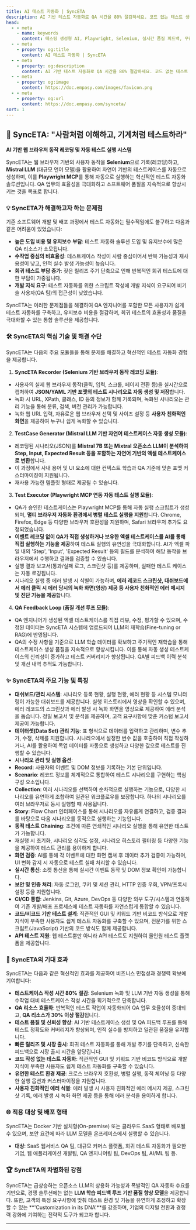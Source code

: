 ```yaml
---
title: AI 테스트 자동화 | SyncETA
description: AI 기반 테스트 자동화로 QA 시간을 80% 절감하세요. 코드 없는 테스트 생성, 자연어 시나리오 작성, 다양한 플랫폼 지원으로 QA의 새로운 기준을 제시합니다.
head:
  - - meta
    - name: keywords
      content: 테스팅 생성형 AI, Playwright, Selenium, 실시간 품질 피드백, 무중단 테스트, AI 기반 테스트 자동화, 지속적 테스트, Continuous Testing, QAOps, TestOps, Codeless, Low-Code, 자기 치유 테스트, Self-healing,  AI 테스트 자동화, 코드리스 자동화, QA 자동화, 소프트웨어 테스트, 테스트 시나리오 생성, 코드리스 테스트, 자연어 테스트, 테스트 자동화 도구, 테스트 자동화 플랫폼, 테스트 효율화, Playwright , Selenium , QAOps, TestOps, Shift-Left 테스트, Shift‑Right 테스트
  - - meta
    - property: og:title
      content: AI 테스트 자동화 | SyncETA
  - - meta
    - property: og:description
      content: AI 기반 테스트 자동화로 QA 시간을 80% 절감하세요. 코드 없는 테스트 생성, 자연어 시나리오 작성, 다양한 플랫폼 지원으로 QA의 새로운 기준을 제시합니다.
  - - meta
    - property: og:image
      content: https://doc.empasy.com/images/favicon.png
  - - meta
    - property: og:url
      content: https://doc.empasy.com/synceta/
sort: 1
---
```


## 🚀 SyncETA: "사람처럼 이해하고, 기계처럼 테스트하라"

**AI 기반 웹 브라우저 동작 레코딩 및 자동 테스트 실행 시스템**

SyncETA는 웹 브라우저 기반의 사용자 동작을 **Selenium**으로 기록(레코딩)하고, **Mistral LLM** (대규모 언어 모델)을 활용하여 자연어 기반의 테스트케이스를 자동으로 생성하며, 이를 **Playwright MCP**를 통해 자동으로 실행하는 혁신적인 테스트 자동화 솔루션입니다. QA 업무의 효율성을 극대화하고 소프트웨어 품질을 지속적으로 향상시키는 것을 목표로 합니다.

### 💡 SyncETA가 해결하고자 하는 문제점

기존 소프트웨어 개발 및 배포 과정에서 테스트 자동화는 필수적임에도 불구하고 다음과 같은 어려움이 있었습니다:

- **높은 도입 비용 및 유지보수 부담**: 테스트 자동화 솔루션 도입 및 유지보수에 많은 QA 리소스가 소모됩니다.
- **수작업 중심의 비효율성**: 테스트케이스 작성이 사람 중심이어서 반복 가능성과 재사용성이 낮고, 인적 실수 발생 가능성이 높습니다.
- **회귀 테스트 부담 증가**: 잦은 릴리즈 주기 단축으로 인해 반복적인 회귀 테스트에 대한 부담이 가중됩니다.
- **개발 지식 요구**: 테스트 자동화를 위한 스크립트 작성에 개발 지식이 요구되어 비기술 사용자(QA 팀)의 접근성이 낮았습니다.

SyncETA는 이러한 문제점들을 해결하여 QA 엔지니어를 포함한 모든 사용자가 쉽게 테스트 자동화를 구축하고, 유지보수 비용을 절감하며, 회귀 테스트의 효율성과 품질을 극대화할 수 있는 통합 솔루션을 제공합니다.

### 🛠️ SyncETA의 핵심 기술 및 해결 수단

SyncETA는 다음의 주요 모듈들을 통해 문제를 해결하고 혁신적인 테스트 자동화 경험을 제공합니다.

1.  **SyncETA Recorder (Selenium 기반 브라우저 동작 레코딩 모듈)**:

- 사용자의 실제 웹 브라우저 동작(클릭, 입력, 스크롤, 페이지 전환 등)을 실시간으로 캡처하여 **JSON/YAML 기반 포맷의 테스트 시나리오로 자동 생성 및 저장**합니다.
- 녹화 시 URL, XPath, 클래스, ID 등의 정보가 함께 기록되며, 녹화된 시나리오는 관리 기능을 통해 분류, 검색, 버전 관리가 가능합니다.
- 녹화 웹 URL 입력, 자유로운 웹 브라우저 선택 및 사이즈 설정 등 **사용자 친화적인 화면**을 제공하여 누구나 쉽게 녹화할 수 있습니다.

2.  **TestCase Generator (Mistral LLM 기반 자연어 테스트케이스 자동 생성 모듈)**:

- 레코딩된 시나리오(JSON)를 **Mistral 7B 또는 Mixtral 오픈소스 LLM이 분석하여 Step, Input, Expected Result 등을 포함하는 자연어 기반의 엑셀 테스트케이스로 변환**합니다.
- 이 과정에서 사내 용어 및 UI 요소에 대한 컨텍스트 학습과 QA 기준에 맞춘 포맷 커스터마이징이 지원됩니다.
- 재사용 가능한 템플릿 형태로 제공될 수 있습니다.

3.  **Test Executor (Playwright MCP 연동 자동 테스트 실행 모듈)**:

- QA가 승인한 테스트케이스는 Playwright MCP를 통해 자동 실행 스크립트가 생성되며, **멀티 브라우저 자동화 환경에서 병렬 테스트 실행을 지원**합니다. Chrome, Firefox, Edge 등 다양한 브라우저 호환성을 지원하며, Safari 브라우저 추가도 요청되었습니다.
- **이벤트 레코딩 없이 QA가 직접 생성하거나 보유한 엑셀 테스트케이스를 AI를 통해 직접 실행하는 기능을 제공**하여 테스트 실행의 유연성을 극대화합니다. AI가 엑셀 파일 내의 'Step', 'Input', 'Expected Result' 등의 필드를 분석하여 해당 동작을 브라우저에서 수행하고 결과를 검증할 수 있습니다.
- 실행 결과 보고서(통과/실패 로그, 스크린샷 등)를 제공하며, 실패한 테스트 케이스는 자동 로깅됩니다.
- 시나리오 실행 중 에러 발생 시 식별이 가능하며, **에러 레코드 스크린샷, 대쉬보드에서 에러 클릭 시 에러 당시의 녹화 화면(영상) 제공 등 사용자 친화적인 에러 메시지 및 진단 기능을 제공**합니다.

4.  **QA Feedback Loop (품질 개선 루프 모듈)**:

- QA 엔지니어가 생성된 엑셀 테스트케이스를 직접 리뷰, 수정, 평가할 수 있으며, 수정된 데이터는 SyncETA 시스템에 업로드되어 LLM의 재학습(Fine-tuning or RAG)에 반영됩니다.
- QA의 수정 사항을 기준으로 LLM 학습 데이터를 확보하고 주기적인 재학습을 통해 테스트케이스 생성 품질을 지속적으로 향상시킵니다. 이를 통해 자동 생성 테스트케이스의 신뢰성이 증가하고 테스트 커버리지가 향상됩니다. QA별 피드백 이력 분석 및 개선 내역 추적도 가능합니다.

### ✨ SyncETA의 주요 기능 및 특징

- **대쉬보드/관리 시스템**: 시나리오 등록 현황, 실행 현황, 에러 현황 등 시스템 모니터링이 가능한 대쉬보드를 제공합니다. 실행 히스토리에서 영상을 확인할 수 있으며, 에러 레코드의 스크린샷과 에러 발생 시 녹화 화면을 영상으로 제공하여 에러 분석을 돕습니다. 정밀 보고서 및 분석을 제공하며, 고객 요구사항에 맞춘 커스텀 보고서 제공이 가능합니다.
- **데이터셋(Data Set) 관리 기능**: 표 형식으로 데이터를 입력하고 관리하며, 변수 추가, 수정, 삭제를 지원합니다. 시나리오에서 설정한 변수 값을 호출하여 직접 작성하거나, AI를 활용하여 목업 데이터를 자동으로 생성하고 다양한 값으로 테스트를 진행할 수 있습니다.
- **시나리오 관리 및 실행 옵션**:
- **Record**: 사용자의 이벤트 및 DOM 정보를 기록하는 기본 단위입니다.
- **Scenario**: 레코드 정보를 체계적으로 통합하여 테스트 시나리오를 구현하는 핵심 구성 요소입니다.
- **Collection**: 여러 시나리오를 선택하여 순차적으로 실행하는 기능으로, 다양한 시나리오를 유연하게 조합하여 일관된 워크플로우를 보장합니다. 하나의 시나리오를 여러 브라우저로 동시 실행할 때 사용됩니다.
- **Story**: Flow Chart 인터페이스를 통해 시나리오를 자유롭게 연결하고, 검증 결과를 바탕으로 다음 시나리오를 동적으로 실행하는 기능입니다.
- **동적 테스트 Chaining**: 조건에 따른 연쇄적인 시나리오 실행을 통해 유연한 테스트가 가능합니다.
- 재실행 시 초기화, 시나리오 심각도 설정, 시나리오 히스토리 필터링 등 다양한 기능을 제공하여 테스트 관리를 용이하게 합니다.
- **화면 검증**: AI를 통해 각 이벤트에 대한 화면 캡쳐 후 데이터 추가 검증이 가능하며, UI 변화 감지 시 자동으로 테스트 실패 처리할 수 있습니다.
- **실시간 통신**: 소켓 통신을 통해 실시간 이벤트 동작 및 DOM 정보 확인이 가능합니다.
- **보안 및 인증 처리**: 자동 로그인, 쿠키 및 세션 관리, HTTP 인증 우회, VPN/프록시 설정 등을 지원합니다.
- **CI/CD 통합**: Jenkins, Git, Azure, DevOps 등 다양한 외부 도구/시스템과 연동하여 기존 개발/배포 프로세스에 테스트 자동화를 자연스럽게 통합할 수 있습니다.
- **코드/비코드 기반 테스트 설계**: 직관적인 GUI 및 키워드 기반 비코드 방식으로 개발 지식이 부족한 사용자도 쉽게 테스트 자동화를 구축할 수 있으며, 전문가를 위한 스크립트(JavaScript) 기반의 코드 방식도 함께 제공합니다.
- **API 테스트 지원**: 웹 테스트뿐만 아니라 API 테스트도 지원하여 올인원 테스트 플랫폼을 제공합니다.

### 🎯 SyncETA의 기대 효과

SyncETA는 다음과 같은 혁신적인 효과를 제공하여 비즈니스 민첩성과 경쟁력 확보에 기여합니다:

- **테스트케이스 작성 시간 80% 절감**: Selenium 녹화 및 LLM 기반 자동 생성을 통해 수작업 대비 테스트케이스 작성 시간을 획기적으로 단축합니다.
- **QA 리소스 효율화**: 반복적인 테스트 작업이 자동화되어 QA 업무 효율성이 증대되고, **QA 리소스가 30% 이상 절감**됩니다.
- **테스트 품질 및 신뢰성 향상**: AI 기반 테스트케이스 생성 및 QA 피드백 루프를 통해 테스트 정확도와 커버리지가 향상되며, 인적 실수를 방지하고 일관된 품질을 유지합니다.
- **빠른 릴리즈 및 시장 출시**: 회귀 테스트 자동화를 통해 개발 주기를 단축하고, 신속한 피드백으로 시장 출시 시간을 앞당깁니다.
- **코드 작성 없는 테스트 자동화**: 직관적인 GUI 및 키워드 기반 비코드 방식으로 개발 지식이 부족한 사용자도 쉽게 테스트 자동화를 구축할 수 있습니다.
- **유연한 테스트 환경 제공**: 크로스 브라우저 호환성, 병렬 실행, 동적 체이닝 등 다양한 실행 옵션과 커스터마이징을 지원합니다.
- **사용자 친화적인 에러 식별**: 에러 발생 시 사용자 친화적인 에러 메시지 제공, 스크린샷 기록, 에러 발생 시 녹화 화면 제공 등을 통해 에러 분석을 용이하게 합니다.

### 🌐 적용 대상 및 배포 형태

SyncETA는 Docker 기반 설치형(On-premise) 또는 클라우드 SaaS 형태로 배포될 수 있으며, 보안 요건에 따라 LLM 모델을 온프레미스에서 실행할 수 있습니다.

- **대상**: SaaS 웹서비스 QA 팀, 대규모 커머스 플랫폼, 회귀 테스트 자동화가 필요한 기업, 웹 애플리케이션 개발팀, QA 엔지니어링 팀, DevOps 팀, AI/ML 팀 등.

### 🏆 SyncETA의 차별화된 강점

SyncETA는 급상승하는 오픈소스 LLM의 상용화 가능성과 폭발적인 QA 자동화 수요를 기반으로, 경쟁 솔루션에는 없는 **LLM 학습 피드백 루프 기반 품질 향상 모델**을 제공합니다. 또한, 고객의 특정 요구사항에 맞춰 테스트 환경 및 기능을 유연하게 조정하고 확장할 수 있는 **'Customization in its DNA'**를 강조하며, 기업의 디지털 전환과 경쟁력 강화에 기여하는 전략적 도구가 되고자 합니다.

---
